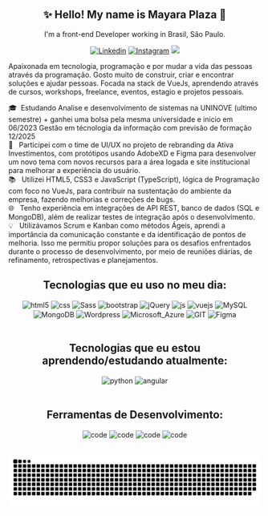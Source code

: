 <div align="center">

<h2>✨ Hello! My name is Mayara Plaza 🌸  </br></h2>



I'm a front-end Developer working in Brasil, São Paulo.</br>

[![Linkedin](https://img.shields.io/badge/LinkedIn-0077B5?style=for-the-badge&logo=linkedin&logoColor=white)](https://www.linkedin.com/in/mayaraplaza/)
[![Instagram](https://img.shields.io/badge/Instagram-E4405F?style=for-the-badge&logo=instagram&logoColor=white)](https://instagram.com/macristinee)
<a href="https://api.whatsapp.com/send?phone=5511942664142"> <img src="https://img.shields.io/badge/WhatsApp-25D366?style=for-the-badge&logo=whatsapp&logoColor=white" /></a>

 </div>

Apaixonada em tecnologia, programação e por mudar a vida das pessoas através da programação. Gosto muito de construir, criar e encontrar soluções e ajudar pessoas. Focada na stack de VueJs, aprendendo através de cursos, workshops, freelance, eventos, estagio e projetos pessoais.


🎓&nbsp; Estudando Analise e desenvolvimento de sistemas na UNINOVE (ultimo semestre) + ganhei uma bolsa pela mesma universidade e inicio em 06/2023 Gestão em técnologia da informação com previsão de formação 12/2025 <br/>
:speech_balloon: &nbsp; Participei com o time de UI/UX no projeto de rebranding da Ativa Investimentos, com protótipos usando AdobeXD e Figma para desenvolver um novo tema com novos recursos para a área logada e site institucional para melhorar a experiência do usuário.<br/>
:books: &nbsp; Utilizei HTML5, CSS3 e JavaScript (TypeScript), lógica de Programação com foco no VueJs, para contribuir na sustentação do ambiente da empresa, fazendo melhorias e correções de bugs.<br/>
:globe_with_meridians: &nbsp; Tenho experiência em integrações de API REST, banco de dados (SQL e MongoDB), além de realizar testes de integração após o desenvolvimento.<br/>
:bulb: &nbsp; Utilizávamos Scrum e Kanban como métodos Ágeis, aprendi a importância da comunicação constante e da identificação de pontos de melhoria. Isso me permitiu propor soluções para os desafios enfrentados durante o processo de desenvolvimento, por meio de reuniões diárias, de refinamento, retrospectivas e planejamentos.

<div align="center">


  
  ## Tecnologias que eu uso no meu dia: 

<div style="display: inline_block">
  <img align="center" alt="html5" src="https://img.shields.io/badge/HTML5-E34F26?style=for-the-badge&logo=html5&logoColor=white" />
  <img align="center" alt="css" src="https://img.shields.io/badge/CSS3-1572B6?style=for-the-badge&logo=css3&logoColor=white" />
  <img align="center" alt="Sass" src="https://img.shields.io/badge/Sass-CC6699?style=for-the-badge&logo=sass&logoColor=white" />
  <img align="center" alt="bootstrap" src="https://img.shields.io/badge/Bootstrap-563D7C?style=for-the-badge&logo=bootstrap&logoColor=white" />
  <img align="center" alt="jQuery" src="https://img.shields.io/badge/jQuery-0769AD?style=for-the-badge&logo=jquery&logoColor=white" />
  <img align="center" alt="js" src="https://img.shields.io/badge/JavaScript-F7DF1E?style=for-the-badge&logo=javascript&logoColor=black" />
  <img align="center" alt="vuejs" src="https://img.shields.io/badge/Vue.js-35495E?style=for-the-badge&logo=vue.js&logoColor=4FC08D" />
  <img align="center" alt="MySQL" src="https://img.shields.io/badge/MySQL-005C84?style=for-the-badge&logo=mysql&logoColor=white" /><br/>
  <img align="center" alt="MongoDB" src="https://img.shields.io/badge/MongoDB-4EA94B?style=for-the-badge&logo=mongodb&logoColor=white" />
  <img align="center" alt="Wordpress" src="https://img.shields.io/badge/Wordpress-21759B?style=for-the-badge&logo=wordpress&logoColor=white" />
  <img align="center" alt="Microsoft_Azure" src="https://img.shields.io/badge/Microsoft_Azure-0089D6?style=for-the-badge&logo=microsoft-azure&logoColor=white" />
  <img align="center" alt="GIT" src="https://img.shields.io/badge/GIT-E44C30?style=for-the-badge&logo=git&logoColor=white" />
  <img align="center" alt="Figma" src="https://img.shields.io/badge/Figma-F24E1E?style=for-the-badge&logo=figma&logoColor=white" />

  
</div><br/>
 
 ## Tecnologias que eu estou aprendendo/estudando atualmente: 
   <div style="display: inline_block">
   <img align="center" alt="python" src="https://img.shields.io/badge/Python-3776AB?style=for-the-badge&logo=python&logoColor=white" />
   <img align="center" alt="angular" src="https://img.shields.io/badge/Angular-DD0031?style=for-the-badge&logo=angular&logoColor=white" />
 </div><br/>

## Ferramentas de Desenvolvimento:

<div style="display: inline_block">
  <img align="center" alt="code" src="https://img.shields.io/badge/Visual_Studio-5C2D91?style=for-the-badge&logo=visual%20studio&logoColor=white" />
  <img align="center" alt="code" src="https://img.shields.io/badge/Visual_Studio_Code-0078D4?style=for-the-badge&logo=visual%20studio%20code&logoColor=white" />
  <img align="center" alt="code" src="https://img.shields.io/badge/Codepen-000000?style=for-the-badge&logo=codepen&logoColor=white" />
  <img align="center" alt="code" src="https://img.shields.io/badge/PyCharm-000000.svg?&style=for-the-badge&logo=PyCharm&logoColor=white" />
</div><br/>

<div> 
  	
  ![Snake animation](https://github.com/EduardoAlphonse/EduardoAlphonse/blob/output/github-contribution-grid-snake.svg)
 
  </div>
</div>
